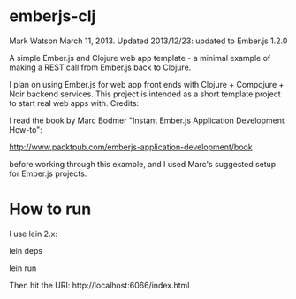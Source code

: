 # emberjs-clj

Mark Watson March 11, 2013.  Updated 2013/12/23: updated to Ember.js 1.2.0

A simple Ember.js and Clojure web app template - a minimal example of making a REST call from Ember.js back to Clojure.

I plan on using Ember.js for web app front ends with Clojure + Compojure + Noir backend services. This project is intended as a short template project to start real web apps with.
Credits:

I read the book by Marc Bodmer "Instant Ember.js Application Development How-to":

http://www.packtpub.com/emberjs-application-development/book

before working through this example, and I used Marc's suggested setup for Ember.js projects.

# How to run

I use lein 2.x:

lein deps

lein run

Then hit the URI:  http://localhost:6066/index.html


